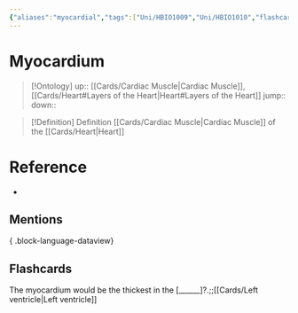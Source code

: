 ```yaml
---
{"aliases":"myocardial","tags":["Uni/HBIO1009","Uni/HBIO1010","flashcards/hbio1010"],"dg-publish":true,"permalink":"/cards/myocardium/","dgPassFrontmatter":true}
---
```


# Myocardium

> [!Ontology]
> up:: [[Cards/Cardiac Muscle\|Cardiac Muscle]], [[Cards/Heart#Layers of the Heart\|Heart#Layers of the Heart]]
> jump::
> down:: 

> [!Definition] Definition
> [[Cards/Cardiac Muscle\|Cardiac Muscle]] of the [[Cards/Heart\|Heart]]

# Reference

- 

## Mentions


{ .block-language-dataview}

## Flashcards

The myocardium would be the thickest in the [______]?.;;[[Cards/Left ventricle\|Left ventricle]]
<!--SR:!2023-08-19,3,250-->